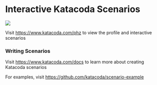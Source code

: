 # Interactive Katacoda Scenarios

[![](http://shields.katacoda.com/katacoda/phz/count.svg)](https://www.katacoda.com/phz "Get your profile on Katacoda.com")

Visit https://www.katacoda.com/phz to view the profile and interactive scenarios

### Writing Scenarios
Visit https://www.katacoda.com/docs to learn more about creating Katacoda scenarios

For examples, visit https://github.com/katacoda/scenario-example
